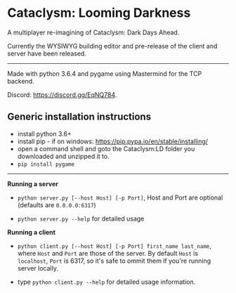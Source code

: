 Cataclysm: Looming Darkness
===

A multiplayer re-imagining of Cataclysm: Dark Days Ahead.

Currently the WYSIWYG building editor and pre-release of the client and server have been released.

----

Made with python 3.6.4 and pygame using Mastermind for the TCP backend.

Discord: https://discord.gg/EqNQ784.

Generic installation instructions
---

* install python 3.6+
* install pip - if on windows: https://pip.pypa.io/en/stable/installing/
* open a command shell and goto the Cataclysm:LD folder you downloaded and unzipped it to.
* `pip install pygame`

---

**Running a server**

* `python server.py [--host Host] [-p Port]`,
        Host and Port are optional (defaults are `0.0.0.0:6317`)

* `python server.py --help` for detailed usage


**Running a client**

* `python client.py [--host Host] [-p Port] first_name last_name`,
        where `Host` and `Port` are those of the server.
        By default `Host` is `localhost`, `Port` is 6317,
        so it's safe to ommit them if you're running server locally.

* type `python client.py --help` for detailed usage information.